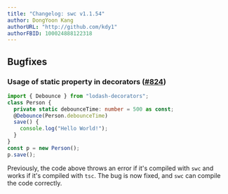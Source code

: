 ```yaml
---
title: "Changelog: swc v1.1.54"
author: DongYoon Kang
authorURL: "http://github.com/kdy1"
authorFBID: 100024888122318
---
```


## Bugfixes

### Usage of static property in decorators ([#824](https://github.com/swc-project/swc/pull/824))

```ts
import { Debounce } from "lodash-decorators";
class Person {
  private static debounceTime: number = 500 as const;
  @Debounce(Person.debounceTime)
  save() {
    console.log("Hello World!");
  }
}
const p = new Person();
p.save();
```

Previously, the code above throws an error if it's compiled with `swc` and works if it's compiled with `tsc`.
The bug is now fixed, and `swc` can compile the code correctly.
